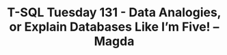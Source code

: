 ---
ref: tsql2sday131c
title: T-SQL Tuesday 131 - Data Analogies, or Explain Databases Like I’m Five! – Magda
excerpt: 
tags: [english, community, events, sqlfamily, tsql2sday]
categories: [english, community, events, tsql2sday]
lang: en
locale: en-GB
permalink: /blog/:year/:month/:title
---